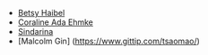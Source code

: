 - [Betsy Haibel](https://gittip.com/betsythemuffin)
- [Coraline Ada Ehmke](https://www.gittip.com/bantik)
- [Sindarina](https://www.gittip.com/sindarina)
- [Malcolm Gin] (https://www.gittip.com/tsaomao/)